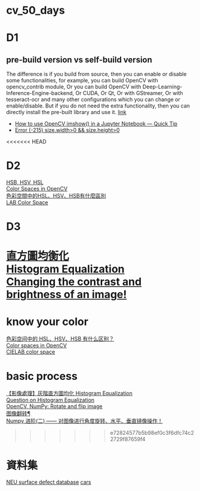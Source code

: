 # cv_50_days

# D1

## pre-build version vs self-build version
The difference is if you build from source, then you can enable or disable some functionalities, for example, you can build OpenCV with opencv_contrib module, Or you can build OpenCV with Deep-Learning-Inference-Engine-backend, Or CUDA, Or Qt, Or with GStreamer, Or with tesseract-ocr and many other configurations which you can change or enable/disable. But if you do not need the extra functionality, then you can directly install the pre-built library and use it.
[link](https://stackoverflow.com/questions/54760008/what-is-the-difference-between-building-opencv4-from-source-and-pip-install-open)

* [How to use OpenCV imshow() in a Jupyter Notebook — Quick Tip](https://medium.com/@mrdatainsight/how-to-use-opencv-imshow-in-a-jupyter-notebook-quick-tip-ce83fa32b5ad)
* [Error (-215) size.width>0 && size.height>0](https://stackoverflow.com/questions/43572387/error-215-size-width0-size-height0-occurred-when-attempting-to-display-a)

<<<<<<< HEAD
# D2
[HSB, HSV, HSL](https://www.zhihu.com/question/22077462)  
[Color Spaces in OpenCV](https://learnopencv.com/color-spaces-in-opencv-cpp-python/)  
[色彩空間中的HSL、HSV、HSB有什麼區別](https://www.zhihu.com/question/22077462)  
[LAB Color Space](https://en.wikipedia.org/wiki/CIELAB_color_space)  

# D3
[直方圖均衡化](https://zh.wikipedia.org/wiki/%E7%9B%B4%E6%96%B9%E5%9B%BE%E5%9D%87%E8%A1%A1%E5%8C%96)  
[Histogram Equalization](https://jason-chen-1992.weebly.com/home/-histogram-equalization)  
[Changing the contrast and brightness of an image!](https://docs.opencv.org/3.4/d3/dc1/tutorial_basic_linear_transform.html)  
=======
# know your color
[色彩空间中的 HSL、HSV、HSB 有什么区别？](https://www.zhihu.com/question/22077462)  
[Color spaces in OpenCV](https://www.learnopencv.com/color-spaces-in-opencv-cpp-python/)  
[CIELAB color space](https://en.wikipedia.org/wiki/CIELAB_color_space)  

# basic process  
[【影像處理】灰階直方圖均化 Histogram Equalization](https://jason-chen-1992.weebly.com/home/-histogram-equalization)  
[Question on Histogram Equalization](https://www.youtube.com/watch?v=Bb6XRgIogJY)  
[OpenCV, NumPy: Rotate and flip image](https://note.nkmk.me/en/python-opencv-numpy-rotate-flip/)  
[图像翻转¶](http://www.1zlab.com/wiki/python-opencv-tutorial/opencv-filp/)  
[Numpy 进阶(二) —— 对图像进行角度旋转、水平、垂直镜像操作！](https://blog.csdn.net/weixin_42512684/article/details/105189892)  
>>>>>>> e72824577b5b98ef0c3f6dfc74c22729f87659f4

# 資料集
[NEU surface defect database](http://faculty.neu.edu.cn/yunhyan/NEU_surface_defect_database.html)
[cars](http://ai.stanford.edu/~jkrause/cars/car_dataset.html)

